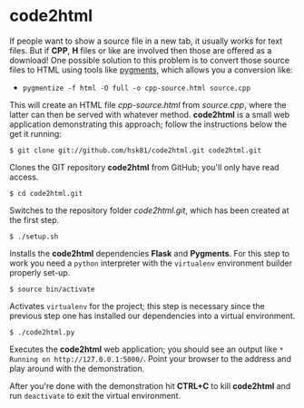 code2html
=========

If people want to show a source file in a new tab, it usually works for text files. But if **CPP**, **H** files or like are involved then those are offered as a download! One possible solution to this problem is to convert those source files to HTML using tools like [pygments](http://pygments.org/faq/), which allows you a conversion like:

* `pygmentize -f html -O full -o cpp-source.html source.cpp`

This will create an HTML file *cpp-source.html* from *source.cpp*, where the latter can then be served with whatever method. **code2html** is a small web application demonstrating this approach; follow the instructions below the get it running:

    $ git clone git://github.com/hsk81/code2html.git code2html.git

Clones the GIT repository **code2html** from GitHub; you'll only have read access.

    $ cd code2html.git

Switches to the repository folder *code2html.git*, which has been created at the first step.

    $ ./setup.sh

Installs the **code2html** dependencies **Flask** and **Pygments**. For this step to work you need a `python` interpreter with the `virtualenv` environment builder properly set-up.

    $ source bin/activate

Activates `virtualenv` for the project; this step is necessary since the previous step one has installed our dependencies into a virtual environment.

    $ ./code2html.py

Executes the **code2html** web application; you should see an output like `* Running on http://127.0.0.1:5000/`. Point your browser to the address and play around with the demonstration.

After you're done with the demonstration hit **CTRL+C** to kill **code2html** and run `deactivate` to exit the virtual environment.